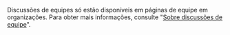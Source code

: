 Discussões de equipes só estão disponíveis em páginas de equipe em organizações. Para obter mais informações, consulte "[Sobre discussões de equipe](/articles/about-team-discussions)".
